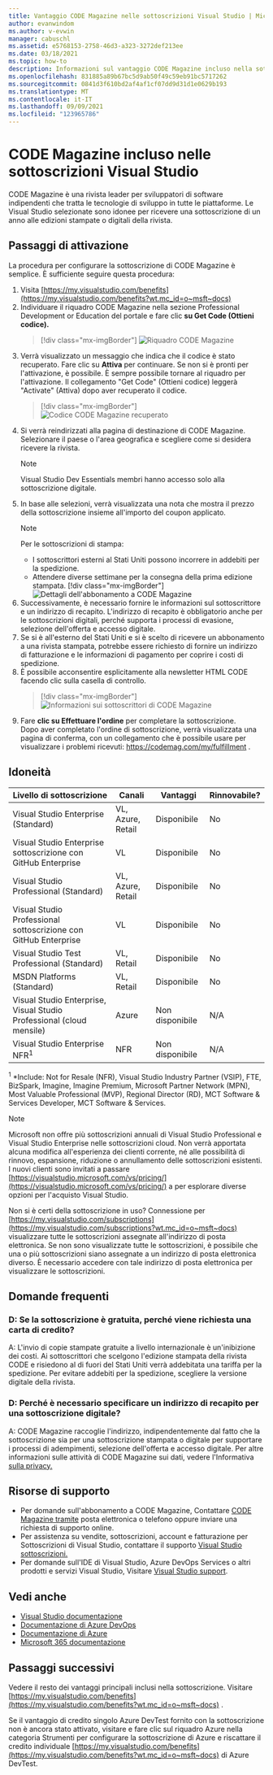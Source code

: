 ```yaml
---
title: Vantaggio CODE Magazine nelle sottoscrizioni Visual Studio | Microsoft Docs
author: evanwindom
ms.author: v-evwin
manager: cabuschl
ms.assetid: e5768153-2758-46d3-a323-3272def213ee
ms.date: 03/18/2021
ms.topic: how-to
description: Informazioni sul vantaggio CODE Magazine incluso nella sottoscrizione Visual Studio sottoscrizione.
ms.openlocfilehash: 831885a89b67bc5d9ab50f49c59eb91bc5717262
ms.sourcegitcommit: 0841d3f610bd2af4af1cf07dd9d31d1e0629b193
ms.translationtype: MT
ms.contentlocale: it-IT
ms.lasthandoff: 09/09/2021
ms.locfileid: "123965786"
---
```

# <a name="code-magazine-included-in-visual-studio-subscriptions"></a>CODE Magazine incluso nelle sottoscrizioni Visual Studio

CODE Magazine è una rivista leader per sviluppatori di software indipendenti che tratta le tecnologie di sviluppo in tutte le piattaforme.  Le Visual Studio selezionate sono idonee per ricevere una sottoscrizione di un anno alle edizioni stampate o digitali della rivista.

## <a name="activation-steps"></a>Passaggi di attivazione
La procedura per configurare la sottoscrizione di CODE Magazine è semplice.  È sufficiente seguire questa procedura:

1. Visita [https://my.visualstudio.com/benefits](https://my.visualstudio.com/benefits?wt.mc_id=o~msft~docs)
2. Individuare il riquadro CODE Magazine nella sezione Professional Development or Education del portale e fare clic **su Get Code (Ottieni codice).**
   > [!div class="mx-imgBorder"]
   > ![Riquadro CODE Magazine](_img/vs-code-magazine/vs-code-magazine-tile.png "Riquadro CODE Magazine")
3. Verrà visualizzato un messaggio che indica che il codice è stato recuperato.  Fare clic su **Attiva** per continuare.  Se non si è pronti per l'attivazione, è possibile.  È sempre possibile tornare al riquadro per l'attivazione.  Il collegamento "Get Code" (Ottieni codice) leggerà "Activate" (Attiva) dopo aver recuperato il codice.
   > [!div class="mx-imgBorder"]
   > ![Codice CODE Magazine recuperato](_img/vs-code-magazine/vs-code-magazine-success.png "Codice recuperato correttamente")
4. Si verrà reindirizzati alla pagina di destinazione di CODE Magazine. Selezionare il paese o l'area geografica e scegliere come si desidera ricevere la rivista. 
   > [!NOTE]
   > Visual Studio Dev Essentials membri hanno accesso solo alla sottoscrizione digitale. 
5. In base alle selezioni, verrà visualizzata una nota che mostra il prezzo della sottoscrizione insieme all'importo del coupon applicato.
   > [!NOTE]
   > Per le sottoscrizioni di stampa:
   > - I sottoscrittori esterni al Stati Uniti possono incorrere in addebiti per la spedizione. 
   > - Attendere diverse settimane per la consegna della prima edizione stampata.
      > [!div class="mx-imgBorder"]
      > ![Dettagli dell'abbonamento a CODE Magazine](_img/vs-code-magazine/vs-code-magazine-details.png "Dettagli e prezzo della sottoscrizione")
6. Successivamente, è necessario fornire le informazioni sul sottoscrittore e un indirizzo di recapito.  L'indirizzo di recapito è obbligatorio anche per le sottoscrizioni digitali, perché supporta i processi di evasione, selezione dell'offerta e accesso digitale.
7. Se si è all'esterno del Stati Uniti e si è scelto di ricevere un abbonamento a una rivista stampata, potrebbe essere richiesto di fornire un indirizzo di fatturazione e le informazioni di pagamento per coprire i costi di spedizione. 
8. È possibile acconsentire esplicitamente alla newsletter HTML CODE facendo clic sulla casella di controllo.
   > [!div class="mx-imgBorder"]
   > ![Informazioni sui sottoscrittori di CODE Magazine](_img/vs-code-magazine/vs-code-magazine-subscriber-info.png "Informazioni sul sottoscrittore e indirizzo di recapito")
9. Fare **clic su Effettuare l'ordine** per completare la sottoscrizione.  
Dopo aver completato l'ordine di sottoscrizione, verrà visualizzata una pagina di conferma, con un collegamento che è possibile usare per visualizzare i problemi ricevuti: https://codemag.com/my/fulfillment . 

## <a name="eligibility"></a>Idoneità
| Livello di sottoscrizione                                                 |     Canali                                            | Vantaggi                                                          | Rinnovabile?    |
|--------------------------------------------------------------------|---------------------------------------------------------|------------------------------------------------------------------|---------------|
| Visual Studio Enterprise (Standard)   | VL, Azure, Retail| Disponibile       |  No          |
| Visual Studio Enterprise sottoscrizione con GitHub Enterprise   | VL| Disponibile       |  No          |
| Visual Studio Professional (Standard) | VL, Azure, Retail                                       | Disponibile                                                            |  No          |
| Visual Studio Professional sottoscrizione con GitHub Enterprise | VL                                      | Disponibile                                                            |  No          |
| Visual Studio Test Professional (Standard)                         | VL, Retail                                              | Disponibile                                             |  No          |
| MSDN Platforms (Standard)                                          | VL, Retail                                              | Disponibile                                              |  No          |
| Visual Studio Enterprise, Visual Studio Professional (cloud mensile) | Azure | Non disponibile | N/A |
| Visual Studio Enterprise NFR<sup>1</sup> | NFR | Non disponibile | N/A |

<sup>1</sup> *Include: Not for Resale (NFR), Visual Studio Industry Partner (VSIP), FTE, BizSpark, Imagine, Imagine Premium, Microsoft Partner Network (MPN), Most Valuable Professional (MVP), Regional Director (RD), MCT Software & Services Developer, MCT Software & Services.  

> [!NOTE]
> Microsoft non offre più sottoscrizioni annuali di Visual Studio Professional e Visual Studio Enterprise nelle sottoscrizioni cloud. Non verrà apportata alcuna modifica all'esperienza dei clienti corrente, né alle possibilità di rinnovo, espansione, riduzione o annullamento delle sottoscrizioni esistenti. I nuovi clienti sono invitati a passare [https://visualstudio.microsoft.com/vs/pricing/](https://visualstudio.microsoft.com/vs/pricing/) a per esplorare diverse opzioni per l'acquisto Visual Studio.

Non si è certi della sottoscrizione in uso?  Connessione per [https://my.visualstudio.com/subscriptions](https://my.visualstudio.com/subscriptions?wt.mc_id=o~msft~docs) visualizzare tutte le sottoscrizioni assegnate all'indirizzo di posta elettronica. Se non sono visualizzate tutte le sottoscrizioni, è possibile che una o più sottoscrizioni siano assegnate a un indirizzo di posta elettronica diverso.  È necessario accedere con tale indirizzo di posta elettronica per visualizzare le sottoscrizioni.

## <a name="frequently-asked-questions"></a>Domande frequenti
### <a name="q-if-the-subscription-is-free-why-am-i-being-asked-for-a-credit-card"></a>D: Se la sottoscrizione è gratuita, perché viene richiesta una carta di credito?  
A: L'invio di copie stampate gratuite a livello internazionale è un'inibizione dei costi.  Ai sottoscrittori che scelgono l'edizione stampata della rivista CODE e risiedono al di fuori del Stati Uniti verrà addebitata una tariffa per la spedizione. Per evitare addebiti per la spedizione, scegliere la versione digitale della rivista. 

### <a name="q-why-do-i-need-to-provide-a-delivery-address-for-a-digital-subscription"></a>D: Perché è necessario specificare un indirizzo di recapito per una sottoscrizione digitale?
A: CODE Magazine raccoglie l'indirizzo, indipendentemente dal fatto che la sottoscrizione sia per una sottoscrizione stampata o digitale per supportare i processi di adempimenti, selezione dell'offerta e accesso digitale.  Per altre informazioni sulle attività di CODE Magazine sui dati, vedere l'Informativa [sulla privacy.](https://www.codemag.com/Home/Privacy)

## <a name="support-resources"></a>Risorse di supporto
- Per domande sull'abbonamento a CODE Magazine,  Contattare [CODE Magazine tramite](https://www.codemag.com/contact) posta elettronica o telefono oppure inviare una richiesta di supporto online.
- Per assistenza su vendite, sottoscrizioni, account e fatturazione per Sottoscrizioni di Visual Studio, contattare il supporto [Visual Studio sottoscrizioni.](https://my.visualstudio.com/gethelp)
- Per domande sull'IDE di Visual Studio, Azure DevOps Services o altri prodotti e servizi Visual Studio,  Visitare [Visual Studio support](https://visualstudio.microsoft.com/support/).

## <a name="see-also"></a>Vedi anche
- [Visual Studio documentazione](/visualstudio/)
- [Documentazione di Azure DevOps](/azure/devops/)
- [Documentazione di Azure](/azure/)
- [Microsoft 365 documentazione](/microsoft-365/)

## <a name="next-steps"></a>Passaggi successivi
Vedere il resto dei vantaggi principali inclusi nella sottoscrizione. Visitare [https://my.visualstudio.com/benefits](https://my.visualstudio.com/benefits?wt.mc_id=o~msft~docs) .

Se il vantaggio di credito singolo Azure DevTest fornito con la sottoscrizione non è ancora stato attivato, visitare e fare clic sul riquadro Azure nella categoria Strumenti per configurare la sottoscrizione di Azure e riscattare il credito individuale [https://my.visualstudio.com/benefits](https://my.visualstudio.com/benefits?wt.mc_id=o~msft~docs) di Azure DevTest.